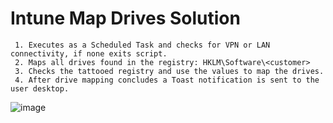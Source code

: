 # Intune Map Drives Solution


     1. Executes as a Scheduled Task and checks for VPN or LAN connectivity, if none exits script.
     2. Maps all drives found in the registry: HKLM\Software\<customer>
     3. Checks the tattooed registry and use the values to map the drives.
     4. After drive mapping concludes a Toast notification is sent to the user desktop.
    

![image](https://github.com/mattbalzan/Map-Drives/assets/8364192/6c629596-3c39-4019-b74d-d10736b81250)

